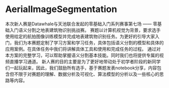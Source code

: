 # AerialImageSegmentation
本次新人赛是Datawhale与天池联合发起的零基础入门系列赛事第七场 —— 零基础入门语义分割之地表建筑物识别挑战赛。  赛题以计算机视觉为背景，要求选手使用给定的航拍图像训练模型并完成地表建筑物识别任务。为更好的引导大家入门，我们为本赛题定制了学习方案和学习任务，具体包括语义分割的模型和具体的应用案例。在具体任务中我们将讲解具体工具和使用和完成任务的过程。  通过对本方案的完整学习，可以帮助掌握语义分割基本技能。同时我们也将提供专属的视频直播学习通道。  新人赛的目的主要是为了更好地带动处于初学者阶段的新同学们一起玩起来，因此，我们鼓励所有选手，基于赛题发表notebook分享，内容包含但不限于对赛题的理解、数据分析及可视化、算法模型的分析以及一些核心的思路等内容。
